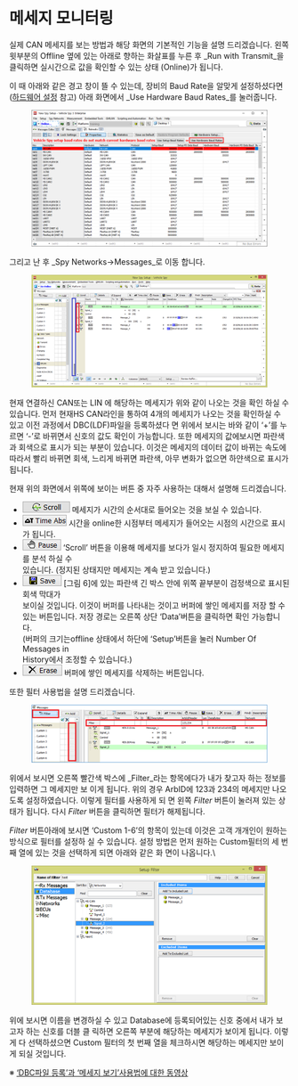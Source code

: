 # 메세지 모니터링

실제 CAN 메세지를 보는 방법과 해당 화면의 기본적인 기능을 설명 드리겠습니다. 왼쪽 윗부분의 Offline 옆에 있는 아래로 향하는 화살표를 누른 후 _Run with Transmit_을 클릭하면 실시간으로 값을 확인할 수 있는 상태 (Online)가 됩니다.

이 때 아래와 같은 경고 창이 뜰 수 있는데, 장비의 Baud Rate을 알맞게 설정하셨다면([하드웨어 설정](undefined.md) 참고) 아래 화면에서 _Use Hardware Baud Rates_를 눌러줍니다.

<figure><img src="../.gitbook/assets/Networks (1).png" alt=""><figcaption></figcaption></figure>

그리고 난 후 _Spy Networks->Messages_로 이동 합니다.

<figure><img src="../.gitbook/assets/2020-01-02-13-20-58 (1).png" alt=""><figcaption></figcaption></figure>

현재 연결하신 CAN또는 LIN 에 해당하는 메세지가 위와 같이 나오는 것을 확인 하실 수 있습니다. 먼저 현재HS CAN라인을 통하여 4개의 메세지가 나오는 것을 확인하실 수 있고 이전 과정에서 DBC(LDF)파일을 등록하셨다 면 위에서 보시는 바와 같이 ‘+’를 누르면 ‘-’로 바뀌면서 신호의 값도 확인이 가능합니다. 또한 메세지의 값에보시면 파란색과 회색으로 표시가 되는 부분이 있습니다. 이것은 메세지의 데이터 값이 바뀌는 속도에 따라서 빨리 바뀌면 회색, 느리게 바뀌면 파란색, 아무 변화가 없으면 하얀색으로 표시가 됩니다.

&#x20;현재 위의 화면에서 위쪽에 보이는 버튼 중 자주 사용하는 대해서 설명해 드리겠습니다.

* ![](<../.gitbook/assets/Messages-Scroll (2).png>)      메세지가 시간의 순서대로 들어오는 것을 보실 수 있습니다.
* ![](<../.gitbook/assets/Mesaages-TimeAbs (1).png>)       시간을 online한 시점부터 메세지가 들어오는 시점의 시간으로 표시가 됩니다.
* ![](<../.gitbook/assets/Messages-Pause (1).png>)          ‘Scroll’ 버튼을 이용해 메세지를 보다가 일시 정지하여 필요한 메세지를 분석 하실 수\
  &#x20;                         있습니다. (정지된 상태지만 메세지는 계속 받고 있습니다.)
* ![](../.gitbook/assets/Messages-Save.png)          \[그림 6]에 있는 파란색 긴 박스 안에 위쪽 끝부분이 검정색으로 표시된 회색 막대가\
  &#x20;                         보이실 것입니다. 이것이 버퍼를 나타내는 것이고 버퍼에 쌓인 메세지를 저장 할 수 \
  &#x20;                         있는 버튼입니다. 저장 경로는 오른쪽 상단 ‘Data’버튼을 클릭하면 확인 가능합니다. \
  &#x20;                         (버퍼의 크기는offline 상태에서 하단에 ‘Setup’버튼을 눌러 Number Of Messages in\
  &#x20;                         History에서 조정할 수 있습니다.)
* ![](<../.gitbook/assets/Messages-Erase (1).png>)         버퍼에 쌓인 메세지를 삭제하는 버튼입니다.

또한 필터 사용법을 설명 드리겠습니다.

<figure><img src="../.gitbook/assets/Messages-Filter (2).png" alt=""><figcaption></figcaption></figure>

위에서 보시면 오른쪽 빨간색 박스에 _Filter_라는 항목에다가 내가 찾고자 하는 정보를 입력하면 그 메세지만 보 이게 됩니다. 위의 경우 ArbID에 123과 234의 메세지만 나오도록 설정하였습니다. 이렇게 필터를 사용하게 되 면 왼쪽 _Filter_ 버튼이 눌러져 있는 상태가 됩니다. 다시 _Filter_ 버튼을 클릭하면 필터가 해제됩니다.

_Filter_ 버튼아래에 보시면 ‘Custom 1-6’의 항목이 있는데 이것은 고객 개개인이 원하는 방식으로 필터를 설정하 실 수 있습니다. 설정 방법은 먼저 원하는 Custom필터의 세 번째 열에 있는 것을 선택하게 되면 아래와 같은 화 면이 나옵니다.\


<figure><img src="../.gitbook/assets/Messages-Custom Filter .png" alt=""><figcaption></figcaption></figure>

위에 보시면 이름을 변경하실 수 있고 Database에 등록되어있는 신호 중에서 내가 보고자 하는 신호를 더블 클 릭하면 오른쪽 부분에 해당하는 메세지가 보이게 됩니다. 이렇게 다 선택하셨으면 Custom 필터의 첫 번째 열을 체크하시면 해당하는 메세지만 보이게 되실 것입니다.

※ [‘DBC파일 등록’과 ‘메세지 보기’사용법에 대한 동영상](https://screencast-o-matic.com/watch/cojXhzfa1a)

